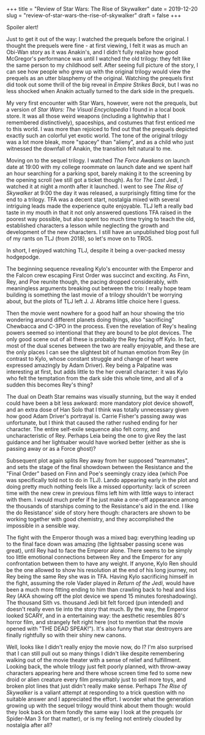 +++
title = "Review of Star Wars: The Rise of Skywalker"
date = 2019-12-20
slug = "review-of-star-wars-the-rise-of-skywalker"
draft = false
+++

Spoiler alert!

Just to get it out of the way: I watched the prequels before the original. I thought the prequels were fine - at first viewing, I felt it was as much an Obi-Wan story as it was Anakin's, and I didn't fully realize how good McGregor's performance was until I watched the old trilogy: they felt like the same person to my childhood self. After seeing full picture of the story, I can see how people who grew up with the original trilogy would view the prequels as an utter blasphemy of the original. Watching the prequels first did took out some thrill of the big reveal in _Empire Strikes Back_, but I was no less shocked when Anakin actually turned to the dark side in the prequels.

My very first encounter with Star Wars, however, were not the prequels, but a version of _Star Wars: The Visual Encyclopedia_ I found in a local book store. It was all those weird weapons (including a lightwhip that I remembered distinctively), spaceships, and costumes that first enticed me to this world. I was more than rejoiced to find out that the prequels depicted exactly such an colorful yet exotic world. The tone of the original trilogy was a lot more bleak, more "spacey" than "alieny", and as a child who just witnessed the downfall of Anakin, the transition felt natural to me.

Moving on to the sequel trilogy. I watched _The Force Awakens_ on launch date at 19:00 with my college roommate on launch date and we spent half an hour searching for a parking spot, barely making it to the screening by the opening scroll (we still got a ticket though). As for _The Last Jedi_, I watched it at night a month after it launched. I went to see _The Rise of Skywalker_ at 9:00 the day it was released, a surprisingly fitting time for the end to a trilogy. TFA was a decent start, nostalgia mixed with several intriguing leads made the experience quite enjoyable. TLJ left a really bad taste in my mouth in that it not only answered questions TFA raised in the poorest way possible, but also spent too much time trying to teach the old, established characters a lesson while neglecting the growth and development of the new characters. I still have an unpublished blog post full of my rants on TLJ (from 2018), so let's move on to TROS.

In short, I enjoyed watching TLJ, despite it being a over-packed messy hodgepodge.

The beginning sequence revealing Kylo's encounter with the Emperor and the Falcon crew escaping First Order was succinct and exciting. As Finn, Rey, and Poe reunite though, the pacing dropped considerably, with meaningless arguments breaking out between the trio: I really hope team building is something the last movie of a trilogy shouldn't be worrying about, but the plots of TLJ left J. J. Abrams little choice here I guess.

Then the movie went nowhere for a good half an hour showing the trio wondering around different planets doing things, also "sacrificing" Chewbacca and C-3PO in the process. Even the revelation of Rey's healing powers seemed so intentional that they are bound to be plot devices. The only good scene out of all these is probably the Rey facing off Kylo. In fact, most of the dual scenes between the two are really enjoyable, and these are the only places I can see the slightest bit of human emotion from Rey (in contrast to Kylo, whose constant struggle and change of heart were expressed amazingly by Adam Driver). Rey being a Palpatine was interesting at first, but adds little to the her overall character: it was Kylo who felt the temptation from the dark side this whole time, and all of a sudden this becomes Rey's thing?

The dual on Death Star remains was visually stunning, but the way it ended could have been a bit less awkward: more mandatory plot device showoff, and an extra dose of Han Solo that I think was totally unnecessary given how good Adam Driver's portrayal is. Carrie Fisher's passing away was unfortunate, but I think that caused the rather rushed ending for her character. The entire self-exile sequence also felt corny, and uncharacteristic of Rey. Perhaps Leia being the one to give Rey the last guidance and her lightsaber would have worked better (either as she is passing away or as a Force ghost)?

Subsequent plot again splits Rey away from her supposed "teammates", and sets the stage of the final showdown between the Resistance and the "Final Order" based on Finn and Poe's seemingly crazy idea (which Poe was specifically told not to do in TLJ). Lando appearing early in the plot and doing pretty much nothing feels like a missed opportunity: lack of screen time with the new crew in previous films left him with little ways to interact with them. I would much prefer if he just make a one-off appearance among the thousands of starships coming to the Resistance's aid in the end. I like the do Resistance' side of story here though: characters are shown to be working together with good chemistry, and they accomplished the impossible in a sensible way.

The fight with the Emperor though was a mixed bag: everything leading up to the final face down was amazing (the lightsaber passing scene was great), until Rey had to face the Emperor alone. There seems to be simply too little emotional connections between Rey and the Emperor for any confrontation between them to have any weight. If anyone, Kylo Ren should be the one allowed to show his resolution at the end of his long journey, not Rey being the same Rey she was in TFA. Having Kylo sacrificing himself in the fight, assuming the role Vader played in _Return of the Jedi_, would have been a much more fitting ending to him than crawling back to heal and kiss Rey (AKA showing off the plot device we spend 15 minutes foreshadowing). The thousand Sith vs. thousand Jedi bit felt forced (pun intended) and doesn't really even tie into the story that much. By the way, the Emperor looked SCARY, and in a entertaining way: the aesthetic resembles 80's horror film, and strangely felt right here (not to mention that the movie opened with "THE DEAD SPEAK!"). It's also funny that star destroyers are finally rightfully so with their shiny new canons.

Well, looks like I didn't really enjoy the movie now, do I? I'm also surprised that I can still pull out so many things I didn't like despite remembering walking out of the movie theater with a sense of relief and fulfillment. Looking back, the whole trilogy just felt poorly planned, with throw-away characters appearing here and there whose screen time fed to some new droid or alien creature every film presumably just to sell more toys, and broken plot lines that just didn't really make sense. Perhaps _The Rise of Skywalker_ is a valiant attempt at responding to a trick question with no suitable answer and I appreciated the effort. I wonder what the generation growing up with the sequel trilogy would think about them though: would they look back on them fondly the same way I look at the prequels (or Spider-Man 3 for that matter), or is my feeling not entirely clouded by nostalgia after all?
